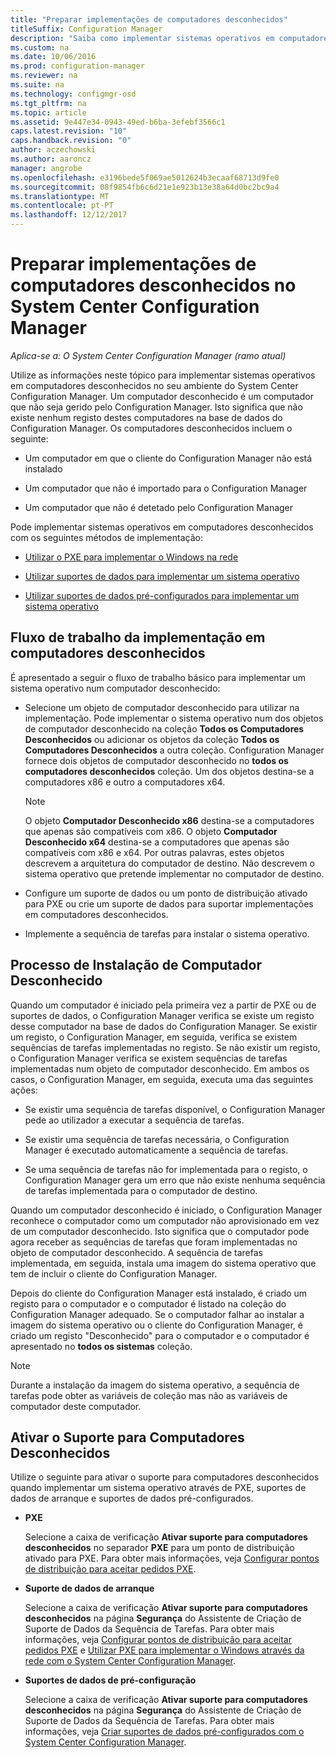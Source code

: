 ```yaml
---
title: "Preparar implementações de computadores desconhecidos"
titleSuffix: Configuration Manager
description: "Saiba como implementar sistemas operativos em computadores que não são geridos pelo Configuration Manager no seu ambiente do System Center Configuration Manager."
ms.custom: na
ms.date: 10/06/2016
ms.prod: configuration-manager
ms.reviewer: na
ms.suite: na
ms.technology: configmgr-osd
ms.tgt_pltfrm: na
ms.topic: article
ms.assetid: 9e447e34-0943-49ed-b6ba-3efebf3566c1
caps.latest.revision: "10"
caps.handback.revision: "0"
author: aczechowski
ms.author: aaroncz
manager: angrobe
ms.openlocfilehash: e3196bede5f069ae5012624b3ecaaf68713d9fe0
ms.sourcegitcommit: 08f9854fb6c6d21e1e923b13e38a64d0bc2bc9a4
ms.translationtype: MT
ms.contentlocale: pt-PT
ms.lasthandoff: 12/12/2017
---
```

# <a name="prepare-for-unknown-computer-deployments-in-system-center-configuration-manager"></a>Preparar implementações de computadores desconhecidos no System Center Configuration Manager

*Aplica-se a: O System Center Configuration Manager (ramo atual)*

Utilize as informações neste tópico para implementar sistemas operativos em computadores desconhecidos no seu ambiente do System Center Configuration Manager. Um computador desconhecido é um computador que não seja gerido pelo Configuration Manager. Isto significa que não existe nenhum registo destes computadores na base de dados do Configuration Manager. Os computadores desconhecidos incluem o seguinte:  

-   Um computador em que o cliente do Configuration Manager não está instalado  

-   Um computador que não é importado para o Configuration Manager  

-   Um computador que não é detetado pelo Configuration Manager  

 Pode implementar sistemas operativos em computadores desconhecidos com os seguintes métodos de implementação:  

-   [Utilizar o PXE para implementar o Windows na rede](../deploy-use/use-pxe-to-deploy-windows-over-the-network.md)  

-   [Utilizar suportes de dados para implementar um sistema operativo](../deploy-use/create-bootable-media.md)  

-   [Utilizar suportes de dados pré-configurados para implementar um sistema operativo](../deploy-use/create-prestaged-media.md)  

## <a name="unknown-computer-deployment-workflow"></a>Fluxo de trabalho da implementação em computadores desconhecidos  
 É apresentado a seguir o fluxo de trabalho básico para implementar um sistema operativo num computador desconhecido:  

-   Selecione um objeto de computador desconhecido para utilizar na implementação. Pode implementar o sistema operativo num dos objetos de computador desconhecido na coleção **Todos os Computadores Desconhecidos** ou adicionar os objetos da coleção **Todos os Computadores Desconhecidos** a outra coleção. Configuration Manager fornece dois objetos de computador desconhecido no **todos os computadores desconhecidos** coleção. Um dos objetos destina-se a computadores x86 e outro a computadores x64.  

    > [!NOTE]  
    >  O objeto **Computador Desconhecido x86** destina-se a computadores que apenas são compatíveis com x86. O objeto **Computador Desconhecido x64** destina-se a computadores que apenas são compatíveis com x86 e x64. Por outras palavras, estes objetos descrevem a arquitetura do computador de destino. Não descrevem o sistema operativo que pretende implementar no computador de destino.  

-   Configure um suporte de dados ou um ponto de distribuição ativado para PXE ou crie um suporte de dados para suportar implementações em computadores desconhecidos.  

-   Implemente a sequência de tarefas para instalar o sistema operativo.  

## <a name="unknown-computer-installation-process"></a>Processo de Instalação de Computador Desconhecido  
 Quando um computador é iniciado pela primeira vez a partir de PXE ou de suportes de dados, o Configuration Manager verifica se existe um registo desse computador na base de dados do Configuration Manager. Se existir um registo, o Configuration Manager, em seguida, verifica se existem sequências de tarefas implementadas no registo. Se não existir um registo, o Configuration Manager verifica se existem sequências de tarefas implementadas num objeto de computador desconhecido. Em ambos os casos, o Configuration Manager, em seguida, executa uma das seguintes ações:  

-   Se existir uma sequência de tarefas disponível, o Configuration Manager pede ao utilizador a executar a sequência de tarefas.  

-   Se existir uma sequência de tarefas necessária, o Configuration Manager é executado automaticamente a sequência de tarefas.  

-   Se uma sequência de tarefas não for implementada para o registo, o Configuration Manager gera um erro que não existe nenhuma sequência de tarefas implementada para o computador de destino.  

 Quando um computador desconhecido é iniciado, o Configuration Manager reconhece o computador como um computador não aprovisionado em vez de um computador desconhecido. Isto significa que o computador pode agora receber as sequências de tarefas que foram implementadas no objeto de computador desconhecido. A sequência de tarefas implementada, em seguida, instala uma imagem do sistema operativo que tem de incluir o cliente do Configuration Manager.  

 Depois do cliente do Configuration Manager está instalado, é criado um registo para o computador e o computador é listado na coleção do Configuration Manager adequado. Se o computador falhar ao instalar a imagem do sistema operativo ou o cliente do Configuration Manager, é criado um registo "Desconhecido" para o computador e o computador é apresentado no **todos os sistemas** coleção.  

> [!NOTE]  
>  Durante a instalação da imagem do sistema operativo, a sequência de tarefas pode obter as variáveis de coleção mas não as variáveis de computador deste computador.  

##  <a name="BKMK_EnablingUnknown"></a> Ativar o Suporte para Computadores Desconhecidos  
 Utilize o seguinte para ativar o suporte para computadores desconhecidos quando implementar um sistema operativo através de PXE, suportes de dados de arranque e suportes de dados pré-configurados.  

-   **PXE**  

     Selecione a caixa de verificação **Ativar suporte para computadores desconhecidos** no separador **PXE** para um ponto de distribuição ativado para PXE. Para obter mais informações, veja [Configurar pontos de distribuição para aceitar pedidos PXE](prepare-site-system-roles-for-operating-system-deployments.md#BKMK_PXEDistributionPoint).  

-   **Suporte de dados de arranque**  

     Selecione a caixa de verificação **Ativar suporte para computadores desconhecidos** na página **Segurança** do Assistente de Criação de Suporte de Dados da Sequência de Tarefas. Para obter mais informações, veja [Configurar pontos de distribuição para aceitar pedidos PXE](prepare-site-system-roles-for-operating-system-deployments.md#BKMK_PXEDistributionPoint) e [Utilizar PXE para implementar o Windows através da rede com o System Center Configuration Manager](../deploy-use/use-pxe-to-deploy-windows-over-the-network.md).  

-   **Suportes de dados de pré-configuração**  

     Selecione a caixa de verificação **Ativar suporte para computadores desconhecidos** na página **Segurança** do Assistente de Criação de Suporte de Dados da Sequência de Tarefas. Para obter mais informações, veja [Criar suportes de dados pré-configurados com o System Center Configuration Manager](../deploy-use/create-prestaged-media.md).  
